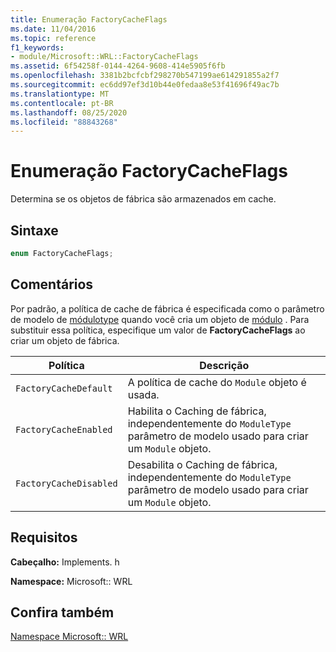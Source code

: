 ```yaml
---
title: Enumeração FactoryCacheFlags
ms.date: 11/04/2016
ms.topic: reference
f1_keywords:
- module/Microsoft::WRL::FactoryCacheFlags
ms.assetid: 6f54258f-0144-4264-9608-414e5905f6fb
ms.openlocfilehash: 3381b2bcfcbf298270b547199ae614291855a2f7
ms.sourcegitcommit: ec6dd97ef3d10b44e0fedaa8e53f41696f49ac7b
ms.translationtype: MT
ms.contentlocale: pt-BR
ms.lasthandoff: 08/25/2020
ms.locfileid: "88843268"
---
```

# <a name="factorycacheflags-enumeration"></a>Enumeração FactoryCacheFlags

Determina se os objetos de fábrica são armazenados em cache.

## <a name="syntax"></a>Sintaxe

```cpp
enum FactoryCacheFlags;
```

## <a name="remarks"></a>Comentários

Por padrão, a política de cache de fábrica é especificada como o parâmetro de modelo de [módulotype](moduletype-enumeration.md) quando você cria um objeto de [módulo](module-class.md) . Para substituir essa política, especifique um valor de **FactoryCacheFlags** ao criar um objeto de fábrica.

| Política | Descrição |
|-|-|
|`FactoryCacheDefault`|A política de cache do `Module` objeto é usada.|
|`FactoryCacheEnabled`|Habilita o Caching de fábrica, independentemente do `ModuleType` parâmetro de modelo usado para criar um `Module` objeto.|
|`FactoryCacheDisabled`|Desabilita o Caching de fábrica, independentemente do `ModuleType` parâmetro de modelo usado para criar um `Module` objeto.|

## <a name="requirements"></a>Requisitos

**Cabeçalho:** Implements. h

**Namespace:** Microsoft:: WRL

## <a name="see-also"></a>Confira também

[Namespace Microsoft:: WRL](microsoft-wrl-namespace.md)
